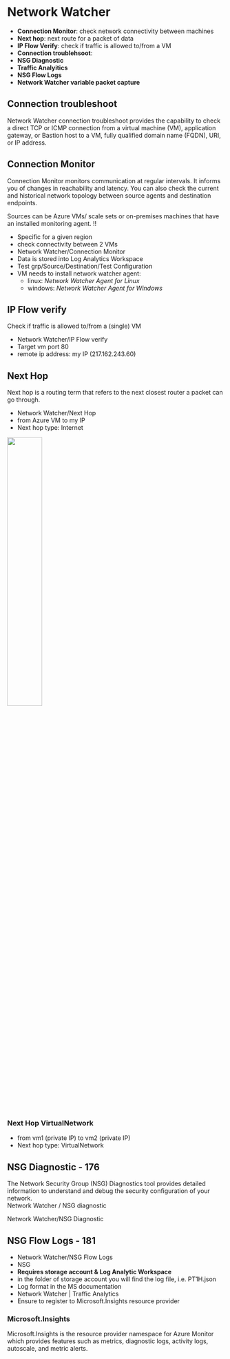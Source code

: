 # Network Watcher
- **Connection Monitor**: check network connectivity between machines
- **Next hop**: next route for a packet of data
- **IP Flow Verify**: check if traffic is allowed to/from a VM
- **Connection troublehsoot**: 
- **NSG Diagnostic**
- **Traffic Analyitics**
- **NSG Flow Logs**
- **Network Watcher variable packet capture**

## Connection troubleshoot
Network Watcher connection troubleshoot provides the capability to check a direct TCP or ICMP connection from a virtual machine (VM), application gateway, or Bastion host to a VM, fully qualified domain name (FQDN), URI, or IP address.


## Connection Monitor

Connection Monitor monitors communication at regular intervals. It informs you of changes in reachability and latency. You can also check the current and historical network topology between source agents and destination endpoints.

Sources can be Azure VMs/ scale sets or on-premises machines that have an installed monitoring agent. :bangbang:

- Specific for a given region
- check connectivity between 2 VMs
- Network Watcher/Connection Monitor
- Data is stored into Log Analytics Workspace
- Test grp/Source/Destination/Test Configuration
- VM needs to install network watcher agent:
    - linux: _Network Watcher Agent for Linux_ 
    - windows: _Network Watcher Agent for Windows_ 


## IP Flow verify
Check if traffic is allowed to/from a (single) VM
- Network Watcher/IP Flow verify
- Target vm port 80
- remote ip address: my IP (217.162.243.60)

## Next Hop
Next hop is a routing term that refers to the next closest router a packet can go through.
- Network Watcher/Next Hop
- from Azure VM to my IP
- Next hop type: Internet

<image src="images/next-hop.png" width="40%" />   

### Next Hop VirtualNetwork
- from vm1 (private IP) to vm2 (private IP)
- Next hop type: VirtualNetwork

## NSG Diagnostic - 176
The Network Security Group (NSG) Diagnostics tool provides detailed information to understand and debug the security configuration of your network.  
Network Watcher / NSG diagnostic

Network Watcher/NSG Diagnostic
## NSG Flow Logs - 181
- Network Watcher/NSG Flow Logs
- NSG
- **Requires storage account & Log Analytic Workspace**
- in the folder of storage account you will find the log file, i.e. PT1H.json
- Log format in the MS documentation
- Network Watcher | Traffic Analytics
- Ensure to register to Microsoft.Insights resource provider

### Microsoft.Insights
Microsoft.Insights is the resource provider namespace for Azure Monitor which provides features such as metrics, diagnostic logs, activity logs, autoscale, and metric alerts. 







